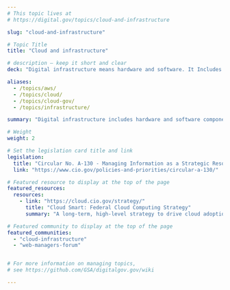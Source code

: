 ```yaml
---
# This topic lives at
# https://digital.gov/topics/cloud-and-infrastructure

slug: "cloud-and-infrastructure"

# Topic Title
title: "Cloud and infrastructure"

# description — keep it short and clear
deck: "Digital infrastructure means hardware and software. It Includes physical and virtual “cloud” storage spaces."

aliases:
  - /topics/aws/
  - /topics/cloud/
  - /topics/cloud-gov/
  - /topics/infrastructure/

summary: "Digital infrastructure includes hardware and software components that build the foundation of information technology systems. When you save a file online instead of on your own computer, you’re saving it virtually in “the cloud.” The cloud is a network of remote servers, storage, databases, and other resources accessed over the internet, rather than being maintained onsite in a physical data center."

# Weight
weight: 2

# Set the legislation card title and link
legislation:
  title: "Circular No. A-130 - Managing Information as a Strategic Resource"
  link: "https://www.cio.gov/policies-and-priorities/circular-a-130/"

# Featured resource to display at the top of the page
featured_resources:
  resources:
    - link: "https://cloud.cio.gov/strategy/"
      title: "Cloud Smart: Federal Cloud Computing Strategy"
      summary: "A long-term, high-level strategy to drive cloud adoption in federal agencies. It offers a path forward for agencies to migrate to a safe and secure cloud infrastructure — supporting agencies to achieve additional savings, better security, and faster delivery of services."

# Featured community to display at the top of the page
featured_communities:
  - "cloud-infrastructure"
  - "web-managers-forum"


# For more information on managing topics,
# see https://github.com/GSA/digitalgov.gov/wiki

---
```

